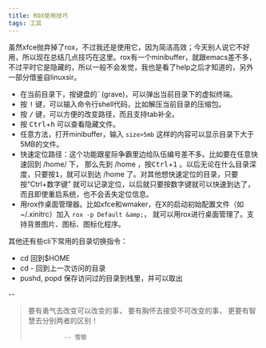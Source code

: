 ```yaml
---
title: ROX使用技巧
tags: 工具
---
```


虽然xfce抛弃掉了rox，不过我还是使用它，因为简洁高效；今天别人说它不好用，所以现在总结几点技巧在这里。rox有一个minibuffer，就跟emacs差不多，不过平时它是隐藏的，所以一般不会发觉，我也是看了help之后才知道的，另外一部分借鉴自linuxsir。

- 在当前目录下，按键盘的<kbd>&#96;</kbd>(grave)，可以弹出当前目录下的虚拟终端。
- 按 <kbd>!</kbd> 键，可以输入命令行shell代码，比如解压当前目录的压缩包。
- 按 <kbd>/</kbd> 键，可以方便的改变路径，而且支持tab补全。
- 按 <kbd>Ctrl</kbd>+<kbd>h</kbd> 可以查看隐藏文件。
- 任意方法，打开minibuffer，输入 `size>5mb` 这样的内容可以显示目录下大于5MB的文件。
- 快速定位路径：这个功能跟星际争霸里边给队伍编号差不多。比如要在任意快速回到 /home/ 下， 那么先到 /home ，按<kbd>Ctrl</kbd>+<kbd>1</kbd> 。以后无论在什么目录深度，只要按<kbd>1</kbd>，就可以到达 /home 了。对其他想快速定位的目录，只要按“Ctrl+数字键” 就可以记录定位，以后就只要按数字键就可以快速到达了，而且即使重启系统，也不会丢失定位信息。
- 用rox作桌面管理器。比如xfce和wmaker，在X的启动初始配置文件（如~/.xinitrc）加入 `rox -p Default &amp;`， 就可以用rox进行桌面管理了。支持背景图片、图标、图标化程序。

其他还有些cli下常用的目录切换指令：

- cd 回到$HOME
- cd - 回到上一次访问的目录
- pushd, popd 保存访问过的目录到栈里，并可以取出

--

> 要有勇气去改变可以改变的事，
> 要有胸怀去接受不可改变的事，
> 更要有智慧去分别两者的区别！
>
>               -- 雪狼
